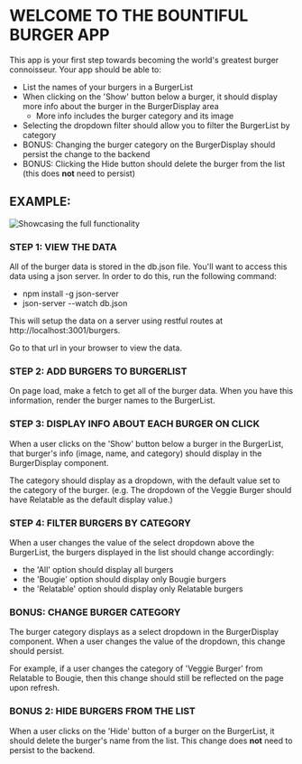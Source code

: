 # WELCOME TO THE BOUNTIFUL BURGER APP

This app is your first step towards becoming the world's greatest burger connoisseur. Your app should be able to:
 - List the names of your burgers in a BurgerList
 - When clicking on the 'Show' button below a burger, it should display more info about the burger in the BurgerDisplay area
   - More info includes the burger category and its image
 - Selecting the dropdown filter should allow you to filter the BurgerList by category
 - BONUS: Changing the burger category on the BurgerDisplay should persist the change to the backend
 - BONUS: Clicking the Hide button should delete the burger from the list (this does **not** need to persist)

## EXAMPLE:
![Showcasing the full functionality](burgerz-example.gif)
<!-- Complete -->
### STEP 1: VIEW THE DATA
All of the burger data is stored in the db.json file. You'll want to access this data using a json server. In order to do this, run the following command:
  - npm install -g json-server
  - json-server --watch db.json

This will setup the data on a server using restful routes at http://localhost:3001/burgers.

Go to that url in your browser to view the data.

 <!-- Complete -->
### STEP 2: ADD BURGERS TO BURGERLIST
On page load, make a fetch
to get all of the burger data. When you have this information, render the burger names to the BurgerList.


### STEP 3: DISPLAY INFO ABOUT EACH BURGER ON CLICK
When a user clicks on the 'Show' button below a burger in the BurgerList, that burger's info (image, name, and category) should display in the BurgerDisplay component.

The category should display as a dropdown, with the default value set to the category of the burger. (e.g. The dropdown of the Veggie Burger should have Relatable as the default display value.)

### STEP 4: FILTER BURGERS BY CATEGORY
 When a user changes the value of the select dropdown above the BurgerList, the burgers displayed in the list should change accordingly:

 - the 'All' option should display all burgers
 - the 'Bougie' option should display only Bougie burgers
 - the 'Relatable' option should display only Relatable burgers

### BONUS: CHANGE BURGER CATEGORY
  The burger category displays as a select dropdown in the BurgerDisplay component. When a user changes the value of the dropdown, this change should persist.

  For example, if a user changes the category of 'Veggie Burger' from Relatable to Bougie, then this change should still be reflected on the page upon refresh.

### BONUS 2: HIDE BURGERS FROM THE LIST
  When a user clicks on the 'Hide' button of a burger on the BurgerList, it should delete the burger's name from the list. This change does **not** need to persist to the backend.
